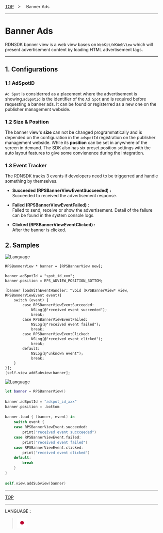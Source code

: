 [TOP](/README.md#top)　>　 Banner Ads

---

# Banner Ads

RDNSDK banner view is a web view bases on `WebKit/WKWebView` which will present advertisement content by loading HTML advertisement tags.

---

## 1. Configurations

### 1.1 AdSpotID

`Ad Spot` is considerred as a placement where the advertisement is showing.`adSpotId` is the identifier of the `Ad Spot` and is required before requesting a banner ads. It can be found or registerred as a new one on the publisher management webside.

### 1.2 Size & Position

The banner view's **size** can not be changed programmatically and is depended on the configuration in the `adspotId` registration on the publisher management webside. While its **position** can be set in anywhere of the screen in demand. The SDK also has six preset position settings with the auto layout features to give some convienence during the integration.

### 1.3 Event Tracker

The RDNSDK tracks 3 events if developers need to be triggerred and handle something by themselves.

- **Succeeded (RPSBannerViewEventSucceeded) :**<br>
  Succeeded to received the advertisement response.

- **Failed (RPSBannerViewEventFailed) :**<br>
  Failed to send, receive or show the advertisement. Detail of the failure can be found in the system console logs.

- **Clicked (RPSBannerViewEventClicked) :**<br>
  After the banner is clicked.

## 2. Samples

![Language](http://img.shields.io/badge/language-ObjctiveC-red.svg?style=flat)

```objc
RPSBannerView * banner = [RPSBannerView new];

banner.adSpotId = "spot_id_xxx";
banner.position = RPS_ADVIEW_POSITION_BOTTOM;

[banner loadWithEventHandler: ^void (RPSBannerView* view, RPSBannerViewEvent event){
    switch (event) {
        case RPSBannerViewEventSucceeded:
            NSLog(@"received event succeeded");
            break;
        case RPSBannerViewEventFailed:
            NSLog(@"received event failed");
            break;
        case RPSBannerViewEventClicked:
            NSLog(@"received event clicked");
            break;
        default:
            NSLog(@"unknown event");
            break;
    }
}];
[self.view addSubview:banner];
```

![Language](http://img.shields.io/badge/language-Swift-red.svg?style=flat)

```swift
let banner = RPSBannerView()

banner.adSpotId = "adspot_id_xxx"
banner.position = .bottom

banner.load { (banner, event) in
    switch event {
    case RPSBannerViewEvent.succeeded:
        print("received event succceeded")
    case RPSBannerViewEvent.failed:
        print("received event failed")
    case RPSBannerViewEvent.clicked:
        print("received event clicked")
    default:
        break
    }
}

self.view.addSubview(banner)

```

---

[TOP](/README.md#top)

---

LANGUAGE :

> [![ja](/doc/lang/ja.png)](/doc/ja/bannerads/README.md)
